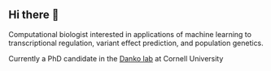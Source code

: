 ## Hi there 👋

Computational biologist interested in applications of machine learning to transcriptional regulation, variant effect prediction, and population genetics.

Currently a PhD candidate in the [Danko lab](https://www.dankolab.org/) at Cornell University

<!--
**adamyhe/adamyhe** is a ✨ _special_ ✨ repository because its `README.md` (this file) appears on your GitHub profile.

Here are some ideas to get you started:

- 🔭 I’m currently working on ...
- 🌱 I’m currently learning ...
- 👯 I’m looking to collaborate on ...
- 🤔 I’m looking for help with ...
- 💬 Ask me about ...
- 📫 How to reach me: ...
- 😄 Pronouns: ...
- ⚡ Fun fact: ...
-->
